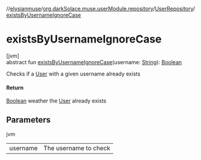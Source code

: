 //[elysianmuse](../../../index.md)/[org.darkSolace.muse.userModule.repository](../index.md)/[UserRepository](index.md)/[existsByUsernameIgnoreCase](exists-by-username-ignore-case.md)

# existsByUsernameIgnoreCase

[jvm]\
abstract fun [existsByUsernameIgnoreCase](exists-by-username-ignore-case.md)(username: [String](https://kotlinlang.org/api/latest/jvm/stdlib/kotlin/-string/index.html)): [Boolean](https://kotlinlang.org/api/latest/jvm/stdlib/kotlin/-boolean/index.html)

Checks if a [User](../../org.darkSolace.muse.userModule.model/-user/index.md) with a given username already exists

#### Return

[Boolean](https://kotlinlang.org/api/latest/jvm/stdlib/kotlin/-boolean/index.html) weather the [User](../../org.darkSolace.muse.userModule.model/-user/index.md) already exists

## Parameters

jvm

| | |
|---|---|
| username | The username to check |
